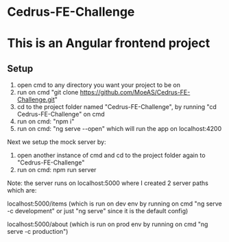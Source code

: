 # Cedrus-FE-Challenge

# This is an Angular frontend project

## Setup

1) open cmd to any directory you want your project to be on
2) run on cmd "git clone https://github.com/MoeAS/Cedrus-FE-Challenge.git"
3) cd to the project folder named "Cedrus-FE-Challenge", by running "cd Cedrus-FE-Challenge" on cmd
4) run on cmd: "npm i"
5) run on cmd: "ng serve --open" which will run the app on localhost:4200


Next we setup the mock server by:


1) open another instance of cmd and cd to the project folder again to "Cedrus-FE-Challenge"
2) run on cmd: npm run server


Note: the server runs on localhost:5000 where I created 2 server paths which are:


localhost:5000/items (which is run on dev env by running on cmd "ng serve -c development" or just "ng serve" since it is the default config)


localhost:5000/about (which is run on prod env by running on cmd "ng serve -c production")
